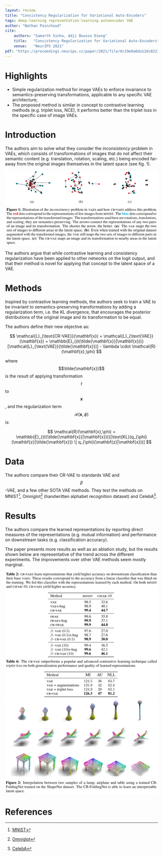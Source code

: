 ```yaml
---
layout: review
title: "Consistency Regularization for Variational Auto-Encoders"
tags: deep-learning representation-learning autoencoder VAE
author: "Nathan Painchaud"
cite:
    authors: "Samarth Sinha, Adji Bousso Dieng"
    title:   "Consistency Regularization for Variational Auto-Encoders"
    venue:   "NeurIPS 2021"
pdf: "https://proceedings.neurips.cc/paper/2021/file/6c19e0a6da12dc02239312f151072ddd-Paper.pdf"
---
```



# Highlights
- Simple regularization method for image VAEs to enforce invariance to semantics-preserving transformations, applicable
to any specific VAE architecture;
- The proposed method is similar in concept to contrastive learning methods (e.g. triplet loss, NCE), it performs better
than the triplet loss in the specific case of image VAEs.


# Introduction
The authors aim to solve what they consider the *inconsistency* problem in VAEs, which consists of transformations of
images that do not affect their semantic content (e.g. translation, rotation, scaling, etc.) being encoded far-away from
the original images themselves in the latent space (see fig. 1).

![](/article/images/ConsistencyRegularizationVAE/figure1.jpg)

The authors argue that while contrastive learning and consistency regularization have been applied to other networks
on the logit output, and that their method is novel for applying that concept to the latent space of a VAE.


# Methods
Inspired by contrastive learning methods, the authors seek to train a VAE to be invariant to semantics-preserving
transformations by adding a regularization term, i.e. the KL divergence, that encourages the posterior distributions of
the original image and its transformation to be equal.

The authors define their new objective as:

$$
\mathcal{L}_{\text{CR-VAE}}(\mathbf{x}) = \mathcal{L}_{\text{VAE}}(\mathbf{x}) + \mathbb{E}_{(t(\tilde{\mathbf{x}}|\mathbf{x}))}[\mathcal{L}_{\text{VAE}}(\tilde{\mathbf{x}})] - \lambda \cdot \mathcal{R}(\mathbf{x},\phi)
$$

where $$\tilde{\mathbf{x}}$$ is the result of applying transformation $$t$$ to $$\mathbf{x}$$, and the regularization
term $$\mathcal{R}(\mathbf{x},\phi)$$ is:

$$
\mathcal{R}(\mathbf{x},\phi) = \mathbb{E}_{(t(\tilde{\mathbf{x}}|\mathbf{x}))}[\text{KL}(q_{\phi}(\mathbf{z}|\tilde{\mathbf{x}}) \| q_{\phi}(\mathbf{z}|\mathbf{x}))]
$$


# Data
The authors compare their CR-VAE to standards VAE and $$\beta$$-VAE, and a few other SOTA VAE methods. They test the
methods on MNIST[^1], Omniglot[^2] (handwritten alphabet recognition dataset) and CelebA[^3].


# Results
The authors compare the learned representations by reporting direct measures of the representations (e.g. mutual
information) and performance on downstream tasks (e.g. classification accuracy).

The paper presents more results as well as an ablation study, but the results shown below are representative of the
trend across the different experiments. The improvements over other VAE methods seem mostly marginal.

![](/article/images/ConsistencyRegularizationVAE/table2.jpg)
![](/article/images/ConsistencyRegularizationVAE/table6.jpg)
![](/article/images/ConsistencyRegularizationVAE/figure2.jpg)


# References
[^1]: [MNIST](http://yann.lecun.com/exdb/mnist/)
[^2]: [Omniglot](https://github.com/brendenlake/omniglot)
[^3]: [CelebA](http://mmlab.ie.cuhk.edu.hk/projects/CelebA.html)